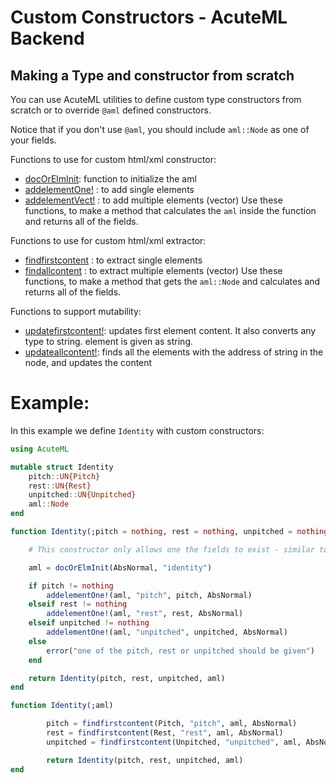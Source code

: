 # Custom Constructors - AcuteML Backend
## Making a Type and constructor from scratch

You can use AcuteML utilities to define custom type constructors from scratch or to override `@aml` defined constructors.

Notice that if you don't use `@aml`, you should include `aml::Node` as one of your fields.

Functions to use for custom html/xml constructor:
- [docOrElmInit](@ref): function to initialize the aml
- [addelementOne!](@ref) : to add single elements
- [addelementVect!](@ref) : to add multiple elements (vector)
Use these functions, to make a method that calculates the `aml` inside the function and returns all of the fields.

Functions to use for custom html/xml extractor:
- [findfirstcontent](@ref) : to extract single elements
- [findallcontent](@ref) : to extract multiple elements (vector)
Use these functions, to make a method that gets the `aml::Node` and calculates and returns all of the fields.

Functions to support mutability:
- [updatefirstcontent!](@ref): updates first element content. It also converts any type to string. element is given as string.
- [updateallcontent!](@ref): finds all the elements with the address of string in the node, and updates the content


# Example:
In this example we define `Identity` with custom constructors:
```julia
using AcuteML

mutable struct Identity
    pitch::UN{Pitch}
    rest::UN{Rest}
    unpitched::UN{Unpitched}
    aml::Node
end

function Identity(;pitch = nothing, rest = nothing, unpitched = nothing)

    # This constructor only allows one the fields to exist - similar to choice element in XS

    aml = docOrElmInit(AbsNormal, "identity")

    if pitch != nothing
        addelementOne!(aml, "pitch", pitch, AbsNormal)
    elseif rest != nothing
        addelementOne!(aml, "rest", rest, AbsNormal)
    elseif unpitched != nothing
        addelementOne!(aml, "unpitched", unpitched, AbsNormal)
    else
        error("one of the pitch, rest or unpitched should be given")
    end

    return Identity(pitch, rest, unpitched, aml)
end

function Identity(;aml)

        pitch = findfirstcontent(Pitch, "pitch", aml, AbsNormal)
        rest = findfirstcontent(Rest, "rest", aml, AbsNormal)
        unpitched = findfirstcontent(Unpitched, "unpitched", aml, AbsNormal)

        return Identity(pitch, rest, unpitched, aml)
end
```
